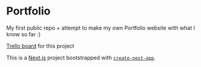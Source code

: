 # Portfolio
My first public repo + attempt to make my own Portfolio website with what I know so far :)

[Trello board](https://trello.com/b/xNTDDw2v/alvins-portfolio-site) for this project

This is a [Next.js](https://nextjs.org/) project bootstrapped with [`create-next-app`](https://github.com/vercel/next.js/tree/canary/packages/create-next-app).
